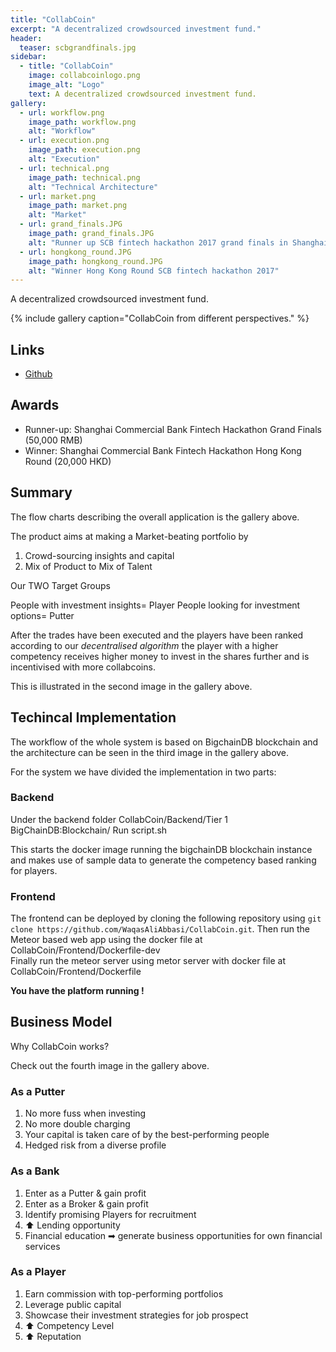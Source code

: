 ```yaml
---
title: "CollabCoin"
excerpt: "A decentralized crowdsourced investment fund."
header:
  teaser: scbgrandfinals.jpg
sidebar:
  - title: "CollabCoin"
    image: collabcoinlogo.png
    image_alt: "Logo"
    text: A decentralized crowdsourced investment fund.
gallery:
  - url: workflow.png
    image_path: workflow.png
    alt: "Workflow"
  - url: execution.png
    image_path: execution.png
    alt: "Execution"
  - url: technical.png
    image_path: technical.png
    alt: "Technical Architecture"
  - url: market.png
    image_path: market.png
    alt: "Market"
  - url: grand_finals.JPG
    image_path: grand_finals.JPG
    alt: "Runner up SCB fintech hackathon 2017 grand finals in Shanghai"
  - url: hongkong_round.JPG
    image_path: hongkong_round.JPG
    alt: "Winner Hong Kong Round SCB fintech hackathon 2017"
---
```


A decentralized crowdsourced investment fund.

{% include gallery caption="CollabCoin from different perspectives." %}

## Links

* [Github](https://github.com/waqasaliabbasi/CollabCoin)

## Awards

* Runner-up: Shanghai Commercial Bank Fintech Hackathon Grand Finals (50,000 RMB)
* Winner: Shanghai Commercial Bank Fintech Hackathon Hong Kong Round (20,000 HKD)

## Summary

The flow charts describing the overall application is the gallery above.

The product aims at making a Market-beating portfolio by

1. Crowd-sourcing insights and capital
2. Mix of Product to Mix of Talent

Our TWO Target Groups

People with investment insights= Player
People looking for investment options= Putter

After the trades have been executed and the players have been ranked according to our <i> decentralised algorithm </i> the player with a higher competency receives higher money to invest in the shares further and is incentivised with more collabcoins.

This is illustrated in the second image in the gallery above.

## Techincal Implementation

The workflow of the whole system is based on BigchainDB blockchain and the architecture can be seen in the third image in the gallery above.

For the system we have divided the implementation in two parts:

### Backend

Under the backend folder CollabCoin/Backend/Tier 1 BigChainDB:Blockchain/
Run script.sh

This starts the docker image running the bigchainDB blockchain instance and makes use of sample data to generate the competency based ranking for players.

### Frontend

The frontend can be deployed by cloning the following repository using `git clone https://github.com/WaqasAliAbbasi/CollabCoin.git`.
Then run the Meteor based web app using the docker file at CollabCoin/Frontend/Dockerfile-dev </br>
Finally run the meteor server using metor server with docker file at CollabCoin/Frontend/Dockerfile

<b> You have the platform running ! </b>

## Business Model

Why CollabCoin works?

Check out the fourth image in the gallery above.

### As a Putter

1. No more fuss when investing
2. No more double charging
3. Your capital is taken care of by the best-performing people
4. Hedged risk from a diverse profile

### As a Bank

1. Enter as a Putter & gain profit
2. Enter as a Broker & gain profit
3. Identify promising Players for recruitment
4. ⬆ Lending opportunity
5. Financial education ➡ generate business opportunities for own financial services

### As a Player

1. Earn commission with top-performing portfolios
2. Leverage public capital
3. Showcase their investment strategies for job prospect
4. ⬆ Competency Level
5. ⬆ Reputation
